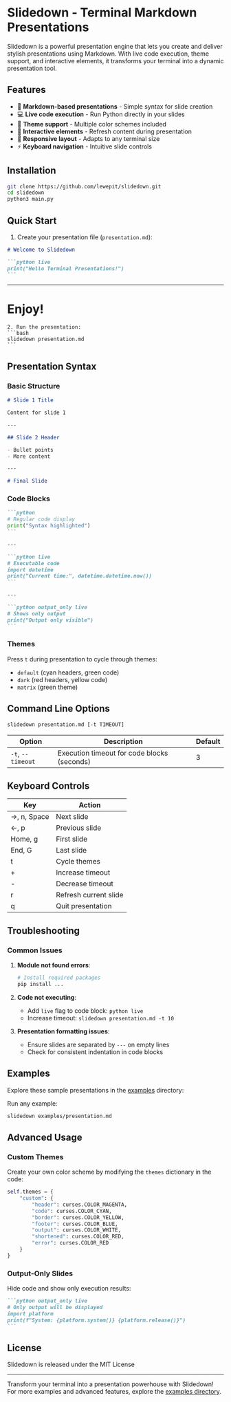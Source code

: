 # Slidedown - Terminal Markdown Presentations

Slidedown is a powerful presentation engine that lets you create and deliver stylish presentations using Markdown. With live code execution, theme support, and interactive elements, it transforms your terminal into a dynamic presentation tool.

## Features

- 🚀 **Markdown-based presentations** - Simple syntax for slide creation
- 💻 **Live code execution** - Run Python directly in your slides
- 🎨 **Theme support** - Multiple color schemes included
- 🔄 **Interactive elements** - Refresh content during presentation
- 📱 **Responsive layout** - Adapts to any terminal size
- ⚡ **Keyboard navigation** - Intuitive slide controls

## Installation

```bash
git clone https://github.com/lewepit/slidedown.git
cd slidedown
python3 main.py
```

## Quick Start

1. Create your presentation file (`presentation.md`):

````markdown
# Welcome to Slidedown

```python live
print("Hello Terminal Presentations!")
```
````

---

# Enjoy!

````
2. Run the presentation:
```bash
slidedown presentation.md
```
````

## Presentation Syntax

### Basic Structure

```markdown
# Slide 1 Title

Content for slide 1

---

## Slide 2 Header

- Bullet points
- More content

---

# Final Slide
```

### Code Blocks

````markdown
```python
# Regular code display
print("Syntax highlighted")
```

---

```python live
# Executable code
import datetime
print("Current time:", datetime.datetime.now())
```

---

```python output_only live
# Shows only output
print("Output only visible")
```
````

### Themes

Press `t` during presentation to cycle through themes:

- `default` (cyan headers, green code)
- `dark` (red headers, yellow code)
- `matrix` (green theme)

## Command Line Options

```bash
slidedown presentation.md [-t TIMEOUT]
```

| Option            | Description                                 | Default |
| ----------------- | ------------------------------------------- | ------- |
| `-t`, `--timeout` | Execution timeout for code blocks (seconds) | 3       |

## Keyboard Controls

| Key         | Action                |
| ----------- | --------------------- |
| →, n, Space | Next slide            |
| ←, p        | Previous slide        |
| Home, g     | First slide           |
| End, G      | Last slide            |
| t           | Cycle themes          |
| +           | Increase timeout      |
| -           | Decrease timeout      |
| r           | Refresh current slide |
| q           | Quit presentation     |

## Troubleshooting

### Common Issues

1. **Module not found errors**:

   ```bash
   # Install required packages
   pip install ...
   ```

2. **Code not executing**:

   - Add `live` flag to code block: `python live`
   - Increase timeout: `slidedown presentation.md -t 10`

3. **Presentation formatting issues**:
   - Ensure slides are separated by `---` on empty lines
   - Check for consistent indentation in code blocks

## Examples

Explore these sample presentations in the [examples](https://github.com/lewepit/slidedown/tree/main/examples) directory:

Run any example:

```bash
slidedown examples/presentation.md
```

## Advanced Usage

### Custom Themes

Create your own color scheme by modifying the `themes` dictionary in the code:

```python
self.themes = {
    "custom": {
        "header": curses.COLOR_MAGENTA,
        "code": curses.COLOR_CYAN,
        "border": curses.COLOR_YELLOW,
        "footer": curses.COLOR_BLUE,
        "output": curses.COLOR_WHITE,
        "shortened": curses.COLOR_RED,
        "error": curses.COLOR_RED
    }
}
```

### Output-Only Slides

Hide code and show only execution results:

````markdown
```python output_only live
# Only output will be displayed
import platform
print(f"System: {platform.system()} {platform.release()}")
```
````

## License

Slidedown is released under the MIT License

---

Transform your terminal into a presentation powerhouse with Slidedown! For more examples and advanced features, explore the [examples directory](https://github.com/lewepit/slidedown/tree/main/examples).
